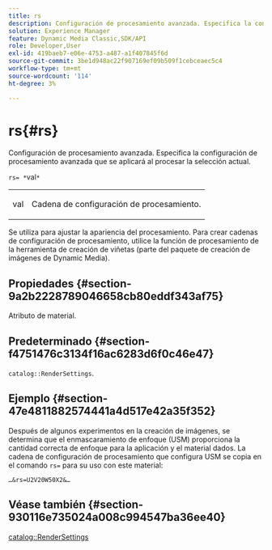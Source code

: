 ```yaml
---
title: rs
description: Configuración de procesamiento avanzada. Especifica la configuración de procesamiento avanzada que se aplicará al procesar la selección actual.
solution: Experience Manager
feature: Dynamic Media Classic,SDK/API
role: Developer,User
exl-id: 419baeb7-e06e-4753-a487-a1f407845f6d
source-git-commit: 3be1d948ac22f907169ef09b509f1cebceaec5c4
workflow-type: tm+mt
source-wordcount: '114'
ht-degree: 3%

---
```


# rs{#rs}

Configuración de procesamiento avanzada. Especifica la configuración de procesamiento avanzada que se aplicará al procesar la selección actual.

`rs= *`val`*`

<table id="simpletable_4B028996E5824FC18B9749D1A6A3C2E3"> 
 <tr class="strow"> 
  <td class="stentry"> <p><span class="varname"> val</span> </p> </td> 
  <td class="stentry"> <p>Cadena de configuración de procesamiento. </p></td> 
 </tr> 
</table>

Se utiliza para ajustar la apariencia del procesamiento. Para crear cadenas de configuración de procesamiento, utilice la función de procesamiento de la herramienta de creación de viñetas (parte del paquete de creación de imágenes de Dynamic Media).

## Propiedades {#section-9a2b2228789046658cb80eddf343af75}

Atributo de material.

## Predeterminado {#section-f4751476c3134f16ac6283d6f0c46e47}

`catalog::RenderSettings`.

## Ejemplo {#section-47e4811882574441a4d517e42a35f352}

Después de algunos experimentos en la creación de imágenes, se determina que el enmascaramiento de enfoque (USM) proporciona la cantidad correcta de enfoque para la aplicación y el material dados. La cadena de configuración de procesamiento que configura USM se copia en el comando `rs=` para su uso con este material:

`…&rs=U2V20W50X2&…`

## Véase también {#section-930116e735024a008c994547ba36ee40}

[catalog::RenderSettings](../../../../../ir-api/material-cat/image-rendering-api-ref/c-ir-material-catalog/c-ir-material-data-reference/r-ir-rendersettings-dataref.md#reference-9ce753ae4096455eadcc12ac064de711)
